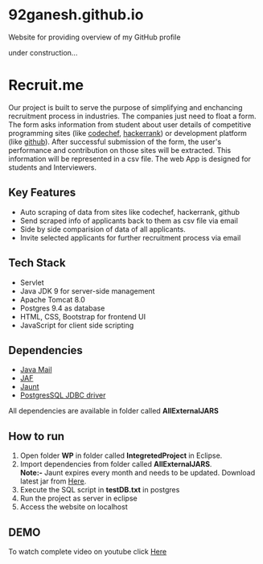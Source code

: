 # 92ganesh.github.io
Website for providing overview of my GitHub profile 

under construction...

# Recruit.me
Our project is built to serve the purpose of simplifying and enchancing recruitment process in industries. The companies just need to float a form. The form asks information from student about user details of competitive programming sites (like
[codechef](https://www.codechef.com), [hackerrank](https://www.hackerrank.com/)) or development platform (like [github](https://github.com/)). After successful submission of the form, the user's performance and contribution on those sites will be extracted. This information will be
represented in a csv file. The web App is  designed for students and Interviewers.

## Key Features
- Auto scraping of data from sites like codechef, hackerrank, github
- Send scraped info of applicants back to them as csv file via email
- Side by side comparision of data of all applicants.
- Invite selected applicants for further recruitment process via email


## Tech Stack
- Servlet
- Java JDK 9 for server-side management
- Apache Tomcat 8.0
- Postgres 9.4 as database
- HTML, CSS, Bootstrap for frontend UI
- JavaScript for client side scripting

## Dependencies
- [Java Mail](https://www.oracle.com/technetwork/java/index-138643.html "Java Mail")
- [JAF](https://www.oracle.com/technetwork/java/jaf11-139815.html "JAF")
- [Jaunt](http://jaunt-api.com/download.htm "Jaunt")
- [PostgresSQL JDBC driver](https://jdbc.postgresql.org/download.html "PostgresSQL JDBC driver")

All dependencies are available in folder called **AllExternalJARS** 

## How to run
1.  Open folder **WP** in folder called **IntegretedProject** in Eclipse.
2. Import dependencies from folder called **AllExternalJARS**. <br>
**Note:-** Jaunt expires every month and needs to be updated. Download latest jar from  [Here](http://jaunt-api.com/download.htm "here").
3. Execute the SQL script in **testDB.txt** in postgres
4. Run the project as server in eclipse
5. Access the website on localhost

## DEMO
To watch complete video on youtube click [Here](https://www.youtube.com/watch?v=8xoCqm1-tL4&t=112s "Here")
